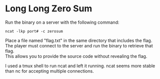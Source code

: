 # Long Long Zero Sum

Run the binary on a server with the following command:  
    
    ncat -lkp port# -c zerosum  

Place a file named "flag.txt" in the same directory that includes the flag.  
The player must connect to the server and run the binary to retrieve that flag.  
This allows you to provide the source code without revealing the flag.  

I used a tmux shell to run ncat and left it running. ncat seems more stable than nc for accepting 
multiple connections.  


